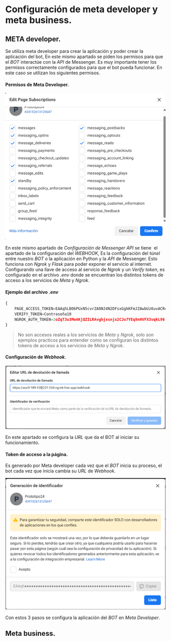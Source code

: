 # Configuración de meta developer y meta business.

## META developer.

Se utiliza meta developer para crear la aplicación y poder crear la aplicación del bot, En este mismo apartado se piden los permisos para que el *BOT* interactúe con la *API* de Messenger.
Es muy importante tener los permisos correctamente configurados para que el bot pueda funcionar. En este caso se utilizan los siguientes permisos.


#### Permisos de Meta Developer.

![Permisos](../img/Permisosmd.png)

En este mismo apartado de *Configuración de Messenger API* se tiene  el apartado de la configuración del *WEBHOOK*, Es la configuración del *túnel* entre nuestro *BOT* o la aplicación en Python y la *API* de Messenger.
Esto funciona con *Ngrok* y *Flask* para poder exponer el servicio al internet. Configurando una llave de acceso al servicio de *Ngrok* y un *Verify token*, es configurado en el archivo *.env* donde se encuentran los distintos tokens de acceso a los servicios de *Meta* y *Ngrok*. 

#### Ejemplo del archivo *.env*

```python
{
    PAGE_ACCESS_TOKEN=EAAqhLBO6PUxN5cvrZA0NJ4N2DFsxGgkKFmJZAwbUz6uvACR4ZAkNytoGIyOfKiFxsBvaUxNziy5u115HMZBouSHLwlB8NMuESZA1Dd53frLazZCPfiji7prj4s0PnV3S2Vja6pEjqdzfJsHJoYwrcOVm2PJKZBlRH49uRpCjnt0EN8lDwkXwlypBLc1bZC6wZDZD
    VERIFY_TOKEN=Contraseña10
    NGROK_AUTH_TOKEN=2oZqT3u3MeAKjQZILRAvghjxsnjx2CJo7YEq9nHVFX3vqkL96
}
```
> No son accesos reales a los servicios de *Meta* y *Ngrok*, solo son ejemplos practicos para entender como se configuran los distintos tokens de acceso a los servicios de *Meta* y *Ngrok*.

#### Configuración de *Webhook*.

![Permisos](../img/Webhook.png)

En este apartado se configura la *URL* que da el BOT al iniciar su funcionamiento.

#### Token de acceso a la página.

Es generado por Meta developer cada vez que el *BOT* inicia su proceso, el bot cada vez que inicia cambia su *URL* de *Webhook*.

![Permisos](../img/token%20de%20verificacion.png)

Con estos 3 pasos se configura la aplicación del *BOT* en *Meta Developer*.

## Meta business.
